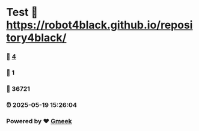 # Test :link: https://robot4black.github.io/repository4black/ 
### :page_facing_up: [4](https://robot4black.github.io/repository4black//tag.html) 
### :speech_balloon: 1 
### :hibiscus: 36721 
### :alarm_clock: 2025-05-19 15:26:04 
### Powered by :heart: [Gmeek](https://github.com/Meekdai/Gmeek)
